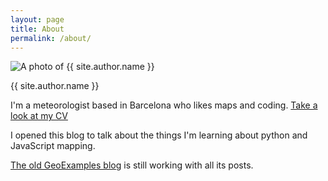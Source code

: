 ```yaml
---
layout: page
title: About
permalink: /about/
---
```


<img src="http://www.gravatar.com/avatar/a2746d9ceb326e71181a6629031faf81?s=135" alt="A photo of {{ site.author.name }}" class="left_picture"/>

{{ site.author.name }}

I'm a meteorologist based in Barcelona who likes maps and coding. [Take a look at my CV](/cv) 

I opened this blog to talk about the things I'm learning about python and JavaScript mapping.

[The old GeoExamples blog](http://geoexamples.blogspot.com.es/) is still working with all its posts.


